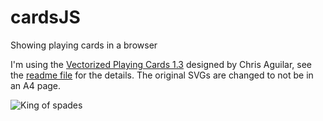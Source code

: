 # cardsJS
Showing playing cards in a browser

I'm using the [Vectorized Playing Cards 1.3](http://code.google.com/p/vectorized-playing-cards/) designed by Chris Aguilar, see the [readme file](images/readme.txt) for the details. The original SVGs are changed to not be in an A4 page.

![King of spades](https://rawgit.com/richardschneider/cardsJS/master/images/KS.svg)

